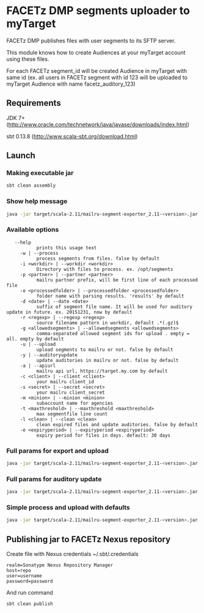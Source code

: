 # FACETz DMP segments uploader to myTarget
FACETz DMP publishes files with user segments to its SFTP server. 

This module knows how to create Audiences at your myTarget account using these files.

For each FACETz segment_id will be created Audience in myTarget with same id (ex. all users in FACETz segment with id 123 will be uploaded to myTarget Audience with name facetz_auditory_123)

## Requirements
JDK 7+ (http://www.oracle.com/technetwork/java/javase/downloads/index.html)

sbt 0.13.8 (http://www.scala-sbt.org/download.html)

## Launch

### Making executable jar
```bash
sbt clean assembly
```

### Show help message
```bash
java -jar target/scala-2.11/mailru-segment-exporter_2.11-<version>.jar --help
```

### Available options
```
   --help
           prints this usage text
     -w | --process
           process segments from files. false by default
     -i <workdir> | --workdir <workdir>
           Directory with files to process. ex. /opt/segments
     -p <partner> | --partner <partner>
           mailru partner prefix, will be first line of each processed file
     -o <processedfolder> | --processedfolder <processedfolder>
           folder name with parsing results. 'results' by default
     -d <date> | --date <date>
           suffix of segment file name. It will be used for auditory update in future. ex. 20151231, now by default
     -r <regexp> | --regexp <regexp>
           source filename pattern in workdir, default .*(.gz)$
     -g <allowedsegments> | --allowedsegments <allowedsegments>
           comma-separated allowed segment ids for upload . empty = all. empty by default
     -u | --upload
           upload segments to mailru or not. false by default
     -y | --auditoryupdate
           update auditories in mailru or not. false by default
     -a | --apiurl
           mailru api url, https://target.my.com by default
     -c <client> | --client <client>
           your mailru client_id
     -s <secret> | --secret <secret>
           your mailru client_secret
     -m <minion> | --minion <minion>
           subaccount name for agencies
     -t <maxthreshold> | --maxthreshold <maxthreshold>
           max segmentfile line count
     -l <clean> | --clean <clean>
           clean expired files and update auditories. false by default
     -e <expiryperiod> | --expiryperiod <expiryperiod>
           expiry period for files in days. default: 30 days

```

### Full params for export and upload
```bash
java -jar target/scala-2.11/mailru-segment-exporter_2.11-<version>.jar --process --workdir /tmp/gz --processedfolder export-results --date 20150330 --regexp ".*(.gz)$" --partner pr --upload --client someclient --secret somesecret
```

### Full params for auditory update
```bash
java -jar target/scala-2.11/mailru-segment-exporter_2.11-<version>.jar --auditoryupdate --client someclient --secret somesecret --minion 6minion048@agency_client
```


### Simple process and upload with defaults
```bash
java -jar target/scala-2.11/mailru-segment-exporter_2.11-<version>.jar -w -i /tmp/gz -p dl -u -c someclient -s somesecret
```

## Publishing jar to FACETz Nexus repository
Create file with Nexus credentials ~/.sbt/.credentials

```
realm=Sonatype Nexus Repository Manager
host=repo
user=username
password=password
```

And run command

```bash
sbt clean publish
```
